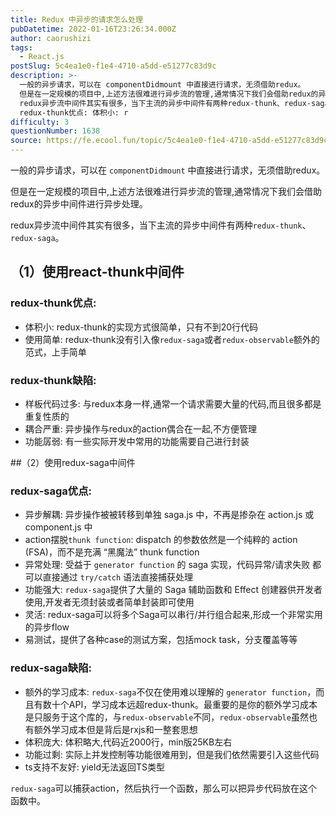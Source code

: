 ```yaml
---
title: Redux 中异步的请求怎么处理
pubDatetime: 2022-01-16T23:26:34.000Z
author: caorushizi
tags:
  - React.js
postSlug: 5c4ea1e0-f1e4-4710-a5dd-e51277c83d9c
description: >-
  一般的异步请求，可以在 componentDidmount 中直接进⾏请求，⽆须借助redux。
  但是在⼀定规模的项⽬中,上述⽅法很难进⾏异步流的管理,通常情况下我们会借助redux的异步中间件进⾏异步处理。
  redux异步流中间件其实有很多，当下主流的异步中间件有两种redux-thunk、redux-saga。 （1）使用react-thunk中间件
  redux-thunk优点: 体积⼩: r
difficulty: 3
questionNumber: 1638
source: https://fe.ecool.fun/topic/5c4ea1e0-f1e4-4710-a5dd-e51277c83d9c
---
```


一般的异步请求，可以在 `componentDidmount` 中直接进⾏请求，⽆须借助redux。

但是在⼀定规模的项⽬中,上述⽅法很难进⾏异步流的管理,通常情况下我们会借助redux的异步中间件进⾏异步处理。

redux异步流中间件其实有很多，当下主流的异步中间件有两种`redux-thunk`、`redux-saga`。

## （1）使用react-thunk中间件

### redux-thunk优点:

* 体积⼩: redux-thunk的实现⽅式很简单，只有不到20⾏代码
* 使⽤简单: redux-thunk没有引⼊像`redux-saga`或者`redux-observable`额外的范式，上⼿简单

### redux-thunk缺陷:

* 样板代码过多: 与redux本身⼀样,通常⼀个请求需要⼤量的代码,⽽且很多都是重复性质的
* 耦合严重: 异步操作与redux的action偶合在⼀起,不⽅便管理
* 功能孱弱: 有⼀些实际开发中常⽤的功能需要⾃⼰进⾏封装

##（2）使用redux-saga中间件

### redux-saga优点:

* 异步解耦: 异步操作被被转移到单独 saga.js 中，不再是掺杂在 action.js 或 component.js 中
* action摆脱`thunk function`: dispatch 的参数依然是⼀个纯粹的 action (FSA)，⽽不是充满 “⿊魔法” thunk function
* 异常处理: 受益于 `generator function` 的 saga 实现，代码异常/请求失败 都可以直接通过 `try/catch` 语法直接捕获处理
* 功能强⼤: `redux-saga`提供了⼤量的 Saga 辅助函数和 Effect 创建器供开发者使⽤,开发者⽆须封装或者简单封装即可使⽤
* 灵活: redux-saga可以将多个Saga可以串⾏/并⾏组合起来,形成⼀个⾮常实⽤的异步flow
* 易测试，提供了各种case的测试⽅案，包括mock task，分⽀覆盖等等

### redux-saga缺陷:

* 额外的学习成本: `redux-saga`不仅在使⽤难以理解的 `generator function`，⽽且有数⼗个API，学习成本远超redux-thunk。最重要的是你的额外学习成本是只服务于这个库的，与`redux-observable`不同，`redux-observable`虽然也有额外学习成本但是背后是rxjs和⼀整套思想
* 体积庞⼤: 体积略⼤,代码近2000⾏，min版25KB左右
* 功能过剩: 实际上并发控制等功能很难⽤到，但是我们依然需要引⼊这些代码
* ts⽀持不友好: yield⽆法返回TS类型

`redux-saga`可以捕获action，然后执行一个函数，那么可以把异步代码放在这个函数中。
